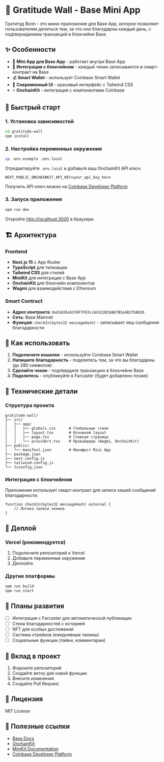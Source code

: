 # 🙏 Gratitude Wall - Base Mini App

Гратитуд Волл - это мини-приложение для Base App, которое позволяет пользователям делиться тем, за что они благодарны каждый день, с подтверждением транзакций в блокчейне Base.

## ✨ Особенности

- 📱 **Mini App для Base App** - работает внутри Base App
- 🔗 **Интеграция с блокчейном** - каждый чекин записывается в смарт-контракт на Base
- 💰 **Smart Wallet** - использует Coinbase Smart Wallet
- 🎨 **Современный UI** - красивый интерфейс с Tailwind CSS
- ⚡ **OnchainKit** - интеграция с компонентами Coinbase

## 🚀 Быстрый старт

### 1. Установка зависимостей

```bash
cd gratitude-wall
npm install
```

### 2. Настройка переменных окружения

```bash
cp .env.example .env.local
```

Отредактируйте `.env.local` и добавьте ваш OnchainKit API ключ:

```env
NEXT_PUBLIC_ONCHAINKIT_API_KEY=your_api_key_here
```

Получить API ключ можно на [Coinbase Developer Platform](https://portal.cdp.coinbase.com/)

### 3. Запуск приложения

```bash
npm run dev
```

Откройте [http://localhost:3000](http://localhost:3000) в браузере.

## 🏗️ Архитектура

### Frontend
- **Next.js 15** с App Router
- **TypeScript** для типизации
- **Tailwind CSS** для стилей
- **MiniKit** для интеграции с Base App
- **OnchainKit** для блокчейн компонентов
- **Wagmi** для взаимодействия с Ethereum

### Smart Contract
- **Адрес контракта**: `0x61026a5CF6F7F83cc6C622B1bBA7B3a4827b8026`
- **Сеть**: Base Mainnet
- **Функция**: `checkIn(bytes32 messageHash)` - записывает хеш сообщения благодарности

## 📱 Как использовать

1. **Подключите кошелек** - используйте Coinbase Smart Wallet
2. **Напишите благодарность** - поделитесь тем, за что вы благодарны (до 280 символов)
3. **Сделайте чекин** - подтвердите транзакцию в блокчейне Base
4. **Поделитесь** - опубликуйте в Farcaster (будет добавлено позже)

## 🔧 Технические детали

### Структура проекта

```
gratitude-wall/
├── src/
│   ├── app/
│   │   ├── globals.css      # Глобальные стили
│   │   ├── layout.tsx       # Основной layout
│   │   ├── page.tsx         # Главная страница
│   │   └── providers.tsx    # Провайдеры (Wagmi, OnchainKit)
├── public/
│   └── manifest.json        # Манифест Mini App
├── package.json
├── next.config.js
├── tailwind.config.js
└── tsconfig.json
```

### Интеграция с блокчейном

Приложение использует смарт-контракт для записи хешей сообщений благодарности:

```solidity
function checkIn(bytes32 messageHash) external {
    // Логика записи чекина
}
```

## 🚀 Деплой

### Vercel (рекомендуется)

1. Подключите репозиторий к Vercel
2. Добавьте переменные окружения
3. Деплойте

### Другие платформы

```bash
npm run build
npm run start
```

## 🔮 Планы развития

- [ ] Интеграция с Farcaster для автоматической публикации
- [ ] Стена благодарностей с историей
- [ ] NFT для особых достижений
- [ ] Система стрейков (ежедневные чекины)
- [ ] Социальные функции (лайки, комментарии)

## 🤝 Вклад в проект

1. Форкните репозиторий
2. Создайте ветку для новой функции
3. Внесите изменения
4. Создайте Pull Request

## 📄 Лицензия

MIT License

## 🔗 Полезные ссылки

- [Base Docs](https://docs.base.org/)
- [OnchainKit](https://onchainkit.xyz/)
- [MiniKit Documentation](https://docs.base.org/mini-apps/)
- [Coinbase Developer Platform](https://portal.cdp.coinbase.com/)